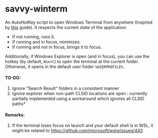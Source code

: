 # savvy-winterm

An AutoHotKey script to open Windows Terminal from anywhere (Inspired by [this](https://blog.danskingdom.com/Bring-up-the-Windows-Terminal-in-a-keystroke/) guide). It respects the current state of the application:
 - If not running, runs it.
 - If running and in focus, minimizes.
 - If running and not in focus, brings it to focus.

Additionally, if Windows Explorer is open (and in focus), you can use the hotkey (by default, `Win+C`) to open the terminal at the current folder. Otherwise, it opens in the default user folder `%USERPROFILE%`.

#### TO-DO:
1. Ignore "Search Result" folders in a consistent manner
2. Ignore explorer when non-path CLSID locations are open : currently partially implemented using a workaround which ignores all CLSID paths*

#### Remarks:
1. If the terminal loses focus on launch and your default shell is in WSL, it might be related to <https://github.com/microsoft/wslg/issues/443>